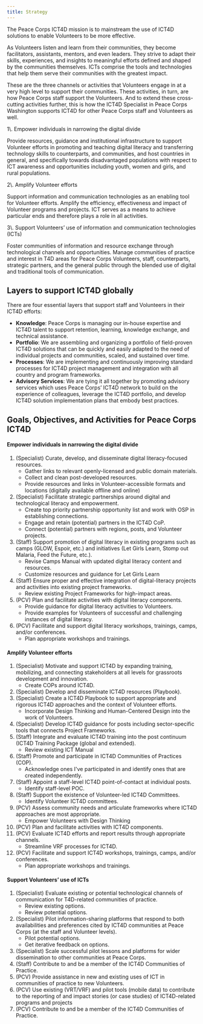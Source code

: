 ```yaml
---
title: Strategy
---
```


<p class="lead">The Peace Corps ICT4D mission is to mainstream the use of ICT4D solutions to enable Volunteers to be more effective.</p>

As Volunteers listen and learn from their communities, they become facilitators, assistants, mentors, and even leaders. They strive to adapt their skills, experiences, and insights to meaningful efforts defined and shaped by the communities themselves. ICTs comprise the tools and technologies that help them serve their communities with the greatest impact.

These are the three channels or activities that Volunteers engage in at a very high level to support their communities. These activities, in turn, are how Peace Corps staff support the Volunteers. And to extend these cross-cutting activities further, this is how the ICT4D Specialist in Peace Corps Washington supports ICT4D for other Peace Corps staff and Volunteers as well.

<div class="cards">
<div class="card">
<div class="card-image">
<img src="https://raw.githubusercontent.com/thoughtbot/refills/master/source/images/mountains.png" alt="">
</div>
<div class="card-header">
1\. Empower individuals in narrowing the digital divide
</div>
<div class="card-copy">

Provide resources, guidance and institutional infrastructure to support Volunteer efforts in promoting and teaching digital literacy and transferring technology skills to counterparts, and communities, and host countries in general, and specifically towards disadvantaged populations with respect to ICT awareness and opportunities including youth, women and girls, and rural populations.

</div>
</div>



<div class="card">
<div class="card-image">
<img src="https://raw.githubusercontent.com/thoughtbot/refills/master/source/images/mountains-4.png" alt="">
</div>
<div class="card-header">
2\. Amplify Volunteer efforts
</div>
<div class="card-copy">

Support information and communication technologies as an enabling tool for Volunteer efforts. Amplify the efficiency, effectiveness and impact of Volunteer programs and projects. ICT serves as a means to achieve particular ends and therefore plays a role in all activities.

</div>
</div>



<div class="card">
<div class="card-image">
<img src="https://raw.githubusercontent.com/thoughtbot/refills/master/source/images/mountains-3.png" alt="">
</div>
<div class="card-header">
3\. Support Volunteers’ use of information and communication technologies (ICTs)
</div>
<div class="card-copy">

Foster communities of information and resource exchange through technological channels and opportunities. Manage communities of practice and interest in T4D areas for Peace Corps Volunteers, staff, counterparts, strategic partners, and the general public through the blended use of digital and traditional tools of communication.

</div>
</div>

</div>


## Layers to support ICT4D globally

There are four essential layers that support staff and Volunteers in their ICT4D efforts:

- **Knowledge**: Peace Corps is managing our in-house expertise and ICT4D talent to support retention, learning, knowledge exchange, and technical assistance.
- **Portfolio**: We are assembling and organizing a  portfolio of field-proven ICT4D solutions that can be quickly and easily adapted to the need of individual projects and communities, scaled, and sustained over time.
- **Processes**: We are implementing and continuously improving standard processes for ICT4D project management and integration with all country and program frameworks.
- **Advisory Services**: We are tying it all together by promoting  advisory services which uses Peace Corps’ ICT4D network to build on the experience of colleagues, leverage the ICT4D portfolio, and develop ICT4D solution implementation plans that embody best practices.



## Goals, Objectives, and Activities for Peace Corps ICT4D

#### Empower individuals in narrowing the digital divide

1. (Specialist) Curate, develop, and disseminate digital literacy-focused resources.
	- Gather links to relevant openly-licensed and public domain materials.
	- Collect and clean post-developed resources.
	- Provide resources and links in Volunteer-accessible formats and locations (digitally available offline and online)
2. (Specialist) Facilitate strategic partnerships around digital and technological literacy and empowerment.
	- Create top priority partnership opportunity list and work with OSP in establishing connections.
	- Engage and retain (potential) partners in the ICT4D CoP.
	- Connect (potential) partners with regions, posts, and Volunteer projects.
3. (Staff) Support promotion of digital literacy in existing programs such as camps (GLOW, Espoir, etc.) and initiatives (Let Girls Learn, Stomp out Malaria, Feed the Future, etc.).
	- Revise Camps Manual with updated digital literacy content and resources.
	- Customize resources and guidance for Let Girls Learn
4. (Staff) Ensure proper and effective integration of digital-literacy projects and activities into existing project frameworks.
	- Review existing Project Frameworks for high-impact areas.
5. (PCV) Plan and facilitate activities with digital literacy components.
	- Provide guidance for digital literacy activities to Volunteers.
	- Provide examples for Volunteers of successful and challenging instances of digital literacy.
6. (PCV) Facilitate and support digital literacy workshops, trainings, camps, and/or conferences.
	- Plan appropriate workshops and trainings.

#### Amplify Volunteer efforts

1. (Specialist) Motivate and support ICT4D by expanding training, mobilizing, and connecting stakeholders at all levels for grassroots development and innovation.
	- Create COPs around ICT4D.
2. (Specialist) Develop and disseminate ICT4D resources (Playbook).
3. (Specialist) Create a ICT4D Playbook to support appropriate and rigorous ICT4D approaches and the context of Volunteer efforts.
	- Incorporate Design Thinking and Human-Centered Design into the work of Volunteers.
4. (Specialist) Develop ICT4D guidance for posts including sector-specific tools that connects Project Frameworks.
5. (Staff) Integrate and evaluate ICT4D training into the post continuum (ICT4D Training Package (global and extended).
	- Review existing ICT Manual
6. (Staff) Promote and participate in ICT4D Communities of Practices (COP).
	- Acknowledge ones I've participated in and identify ones that are created independently.
7. (Staff) Appoint a staff-level ICT4D point-of-contact at individual posts.
	- Identify staff-level POC.
8. (Staff) Support the existence of Volunteer-led ICT4D Committees.
	- Identify Volunteer ICT4D committees.
9. (PCV) Assess community needs and articulate frameworks where ICT4D approaches are most appropriate.
	- Empower Volunteers with Design Thinking
10. (PCV) Plan and facilitate activities with ICT4D components.
11. (PCV) Evaluate ICT4D efforts and report results through appropriate channels.
	- Streamline VRF processes for ICT4D.
12. (PCV) Facilitate and support ICT4D workshops, trainings, camps, and/or conferences.
	- Plan appropriate workshops and trainings.

#### Support Volunteers’ use of ICTs

1. (Specialist) Evaluate existing or potential technological channels of communication for T4D-related communities of practice.
	- Review existing options.
	- Review potential options.
2. (Specialist) Pilot information-sharing platforms that respond to both availabilities and preferences cited by ICT4D communities at Peace Corps (at the staff and Volunteer levels).
	- Pilot potential options.
	- Get iterative feedback on options.
3. (Specialist) Scale successful pilot lessons and platforms for wider dissemination to other communities at Peace Corps.
4. (Staff) Contribute to and be a member of the ICT4D Communities of Practice. 
5. (PCV) Provide assistance in new and existing uses of ICT in communities of practice to new Volunteers.
6. (PCV) Use existing (VRT/VRF) and pilot tools (mobile data) to contribute to the reporting of and impact stories (or case studies) of ICT4D-related programs and projects
7. (PCV) Contribute to and be a member of the ICT4D Communities of Practice. 






